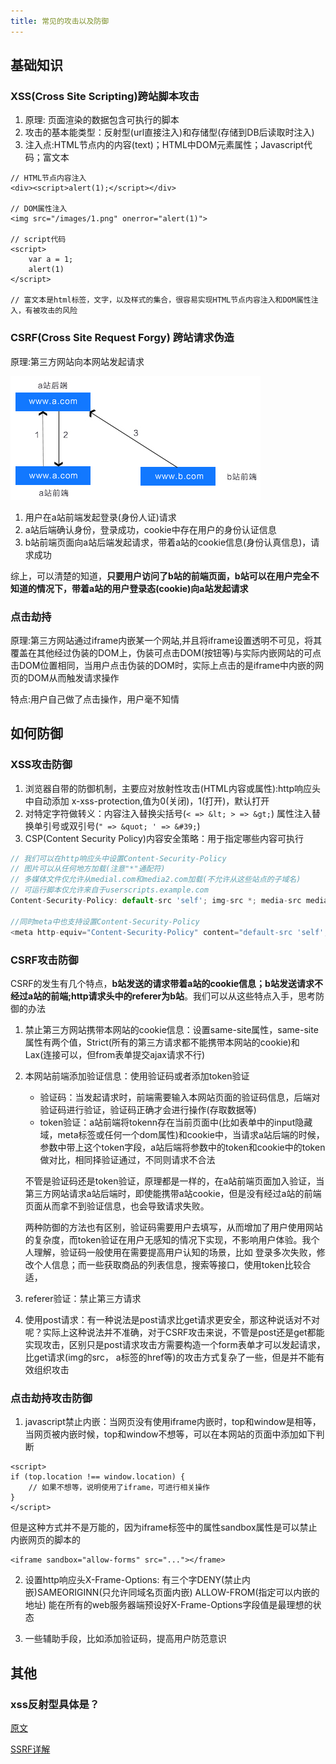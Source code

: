 ```yaml
---
title: 常见的攻击以及防御
---
```


## 基础知识

### XSS(Cross Site Scripting)跨站脚本攻击

1. 原理: 页面渲染的数据包含可执行的脚本
2. 攻击的基本能类型：反射型(url直接注入)和存储型(存储到DB后读取时注入)
3. 注入点:HTML节点内的内容(text)；HTML中DOM元素属性；Javascript代码；富文本

```
// HTML节点内容注入
<div><script>alert(1);</script></div>

// DOM属性注入
<img src="/images/1.png" onerror="alert(1)">

// script代码
<script>
    var a = 1; 
    alert(1)
</script>

// 富文本是html标签，文字，以及样式的集合，很容易实现HTML节点内容注入和DOM属性注入，有被攻击的风险
```

### CSRF(Cross Site Request Forgy) 跨站请求伪造

原理:第三方网站向本网站发起请求

![CSRF原理](./images/645294-20190613165203989-2114301862.jpeg)

1. 用户在a站前端发起登录(身份人证)请求
2. a站后端确认身份，登录成功，cookie中存在用户的身份认证信息
3. b站前端页面向a站后端发起请求，带着a站的cookie信息(身份认真信息)，请求成功

综上，可以清楚的知道，**只要用户访问了b站的前端页面，b站可以在用户完全不知道的情况下，带着a站的用户登录态(cookie)向a站发起请求**

### 点击劫持

原理:第三方网站通过iframe内嵌某一个网站,并且将iframe设置透明不可见，将其覆盖在其他经过伪装的DOM上，伪装可点击DOM(按钮等)与实际内嵌网站的可点击DOM位置相同，当用户点击伪装的DOM时，实际上点击的是iframe中内嵌的网页的DOM从而触发请求操作

特点:用户自己做了点击操作，用户毫不知情

## 如何防御

### XSS攻击防御
1. 浏览器自带的防御机制，主要应对放射性攻击(HTML内容或属性):http响应头中自动添加 x-xss-protection,值为0(关闭)，1(打开)，默认打开
2. 对特定字符做转义：内容注入替换尖括号(```< => &lt; > => &gt;```) 属性注入替换单引号或双引号(```" => &quot; ' => &#39;```)
3. CSP(Content Security Policy)内容安全策略：用于指定哪些内容可执行

```js
// 我们可以在http响应头中设置Content-Security-Policy
// 图片可以从任何地方加载(注意"*"通配符)
// 多媒体文件仅允许从medial.com和media2.com加载(不允许从这些站点的子域名)
// 可运行脚本仅允许来自于userscripts.example.com
Content-Security-Policy: default-src 'self'; img-src *; media-src media1.com media2.com; script-src userscripts.example.com

//同时meta中也支持设置Content-Security-Policy
<meta http-equiv="Content-Security-Policy" content="default-src 'self'; img-src https://*; child-src 'none';">
```

### CSRF攻击防御

CSRF的发生有几个特点，**b站发送的请求带着a站的cookie信息；b站发送请求不经过a站的前端;http请求头中的referer为b站**。我们可以从这些特点入手，思考防御的办法

1. 禁止第三方网站携带本网站的cookie信息：设置same-site属性，same-site属性有两个值，Strict(所有的第三方请求都不能携带本网站的cookie)和Lax(连接可以，但from表单提交ajax请求不行)
2. 本网站前端添加验证信息：使用验证码或者添加token验证
    - 验证码：当发起请求时，前端需要输入本网站页面的验证码信息，后端对验证码进行验证，验证码正确才会进行操作(存取数据等)
    - token验证：a站前端将tokenn存在当前页面中(比如表单中的input隐藏域，meta标签或任何一个dom属性)和cookie中，当请求a站后端的时候，参数中带上这个token字段，a站后端将参数中的token和cookie中的token做对比，相同择验证通过，不同则请求不合法

    不管是验证码还是token验证，原理都是一样的，在a站前端页面加入验证，当第三方网站请求a站后端时，即使能携带a站cookie，但是没有经过a站的前端页面从而拿不到验证信息，也会导致请求失败。

    两种防御的方法也有区别，验证码需要用户去填写，从而增加了用户使用网站的复杂度，而token验证在用户无感知的情况下实现，不影响用户体验。我个人理解，验证码一般使用在需要提高用户认知的场景，比如 登录多次失败，修改个人信息；而一些获取商品的列表信息，搜索等接口，使用token比较合适，

3. referer验证：禁止第三方请求
4. 使用post请求：有一种说法是post请求比get请求更安全，那这种说话对不对呢？实际上这种说法并不准确，对于CSRF攻击来说，不管是post还是get都能实现攻击，区别只是post请求攻击方需要构造一个form表单才可以发起请求，比get请求(img的src， a标签的href等)的攻击方式复杂了一些，但是并不能有效组织攻击

### 点击劫持攻击防御

1. javascript禁止内嵌：当网页没有使用iframe内嵌时，top和window是相等，当网页被内嵌时候，top和window不想等，可以在本网站的页面中添加如下判断

```
<script>
if (top.location !== window.location) {
    // 如果不想等，说明使用了iframe，可进行相关操作
}
</script>
```
但是这种方式并不是万能的，因为iframe标签中的属性sandbox属性是可以禁止内嵌网页的脚本的
```
<iframe sandbox="allow-forms" src="..."></frame>
```

2. 设置http响应头X-Frame-Options: 有三个字DENY(禁止内嵌)SAMEORIGINN(只允许同域名页面内嵌) ALLOW-FROM(指定可以内嵌的地址)
    能在所有的web服务器端预设好X-Frame-Options字段值是最理想的状态

3. 一些辅助手段，比如添加验证码，提高用户防范意识


## 其他
### xss反射型具体是？

[原文](https://www.cnblogs.com/zhiying/p/11018331.html)
[](https://blog.csdn.net/weixin_41487522/article/details/105960666)

[SSRF详解](https://blog.csdn.net/kuiguowei/article/details/79070999)